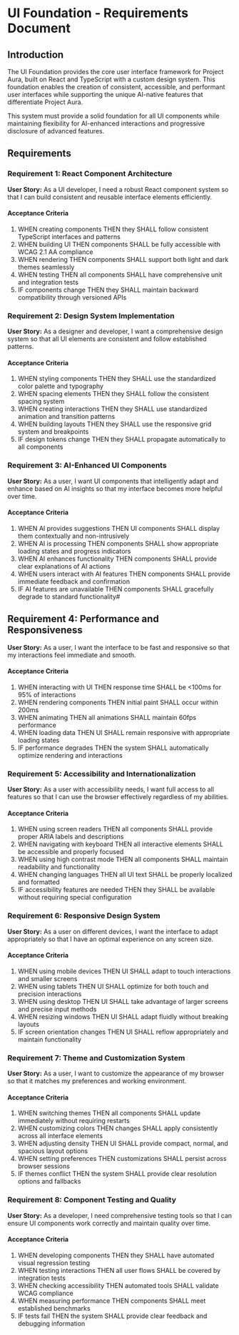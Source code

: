 # UI Foundation - Requirements Document

## Introduction

The UI Foundation provides the core user interface framework for Project Aura, built on React and TypeScript with a custom design system. This foundation enables the creation of consistent, accessible, and performant user interfaces while supporting the unique AI-native features that differentiate Project Aura.

This system must provide a solid foundation for all UI components while maintaining flexibility for AI-enhanced interactions and progressive disclosure of advanced features.

## Requirements

### Requirement 1: React Component Architecture

**User Story:** As a UI developer, I need a robust React component system so that I can build consistent and reusable interface elements efficiently.

#### Acceptance Criteria

1. WHEN creating components THEN they SHALL follow consistent TypeScript interfaces and patterns
2. WHEN building UI THEN components SHALL be fully accessible with WCAG 2.1 AA compliance
3. WHEN rendering THEN components SHALL support both light and dark themes seamlessly
4. WHEN testing THEN all components SHALL have comprehensive unit and integration tests
5. IF components change THEN they SHALL maintain backward compatibility through versioned APIs

### Requirement 2: Design System Implementation

**User Story:** As a designer and developer, I want a comprehensive design system so that all UI elements are consistent and follow established patterns.

#### Acceptance Criteria

1. WHEN styling components THEN they SHALL use the standardized color palette and typography
2. WHEN spacing elements THEN they SHALL follow the consistent spacing system
3. WHEN creating interactions THEN they SHALL use standardized animation and transition patterns
4. WHEN building layouts THEN they SHALL use the responsive grid system and breakpoints
5. IF design tokens change THEN they SHALL propagate automatically to all components

### Requirement 3: AI-Enhanced UI Components

**User Story:** As a user, I want UI components that intelligently adapt and enhance based on AI insights so that my interface becomes more helpful over time.

#### Acceptance Criteria

1. WHEN AI provides suggestions THEN UI components SHALL display them contextually and non-intrusively
2. WHEN AI is processing THEN components SHALL show appropriate loading states and progress indicators
3. WHEN AI enhances functionality THEN components SHALL provide clear explanations of AI actions
4. WHEN users interact with AI features THEN components SHALL provide immediate feedback and confirmation
5. IF AI features are unavailable THEN components SHALL gracefully degrade to standard functionality#
## Requirement 4: Performance and Responsiveness

**User Story:** As a user, I want the interface to be fast and responsive so that my interactions feel immediate and smooth.

#### Acceptance Criteria

1. WHEN interacting with UI THEN response time SHALL be <100ms for 95% of interactions
2. WHEN rendering components THEN initial paint SHALL occur within 200ms
3. WHEN animating THEN all animations SHALL maintain 60fps performance
4. WHEN loading data THEN UI SHALL remain responsive with appropriate loading states
5. IF performance degrades THEN the system SHALL automatically optimize rendering and interactions

### Requirement 5: Accessibility and Internationalization

**User Story:** As a user with accessibility needs, I want full access to all features so that I can use the browser effectively regardless of my abilities.

#### Acceptance Criteria

1. WHEN using screen readers THEN all components SHALL provide proper ARIA labels and descriptions
2. WHEN navigating with keyboard THEN all interactive elements SHALL be accessible and properly focused
3. WHEN using high contrast mode THEN all components SHALL maintain readability and functionality
4. WHEN changing languages THEN all UI text SHALL be properly localized and formatted
5. IF accessibility features are needed THEN they SHALL be available without requiring special configuration

### Requirement 6: Responsive Design System

**User Story:** As a user on different devices, I want the interface to adapt appropriately so that I have an optimal experience on any screen size.

#### Acceptance Criteria

1. WHEN using mobile devices THEN UI SHALL adapt to touch interactions and smaller screens
2. WHEN using tablets THEN UI SHALL optimize for both touch and precision interactions
3. WHEN using desktop THEN UI SHALL take advantage of larger screens and precise input methods
4. WHEN resizing windows THEN UI SHALL adapt fluidly without breaking layouts
5. IF screen orientation changes THEN UI SHALL reflow appropriately and maintain functionality

### Requirement 7: Theme and Customization System

**User Story:** As a user, I want to customize the appearance of my browser so that it matches my preferences and working environment.

#### Acceptance Criteria

1. WHEN switching themes THEN all components SHALL update immediately without requiring restarts
2. WHEN customizing colors THEN changes SHALL apply consistently across all interface elements
3. WHEN adjusting density THEN UI SHALL provide compact, normal, and spacious layout options
4. WHEN setting preferences THEN customizations SHALL persist across browser sessions
5. IF themes conflict THEN the system SHALL provide clear resolution options and fallbacks

### Requirement 8: Component Testing and Quality

**User Story:** As a developer, I need comprehensive testing tools so that I can ensure UI components work correctly and maintain quality over time.

#### Acceptance Criteria

1. WHEN developing components THEN they SHALL have automated visual regression testing
2. WHEN testing interactions THEN all user flows SHALL be covered by integration tests
3. WHEN checking accessibility THEN automated tools SHALL validate WCAG compliance
4. WHEN measuring performance THEN components SHALL meet established benchmarks
5. IF tests fail THEN the system SHALL provide clear feedback and debugging information